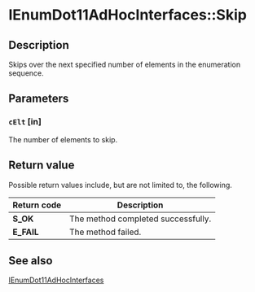 # IEnumDot11AdHocInterfaces::Skip

## Description

Skips over the next specified number of elements in the enumeration sequence.

## Parameters

### `cElt` [in]

The number of elements to skip.

## Return value

Possible return values include, but are not limited to, the following.

| Return code | Description |
| --- | --- |
| **S_OK** | The method completed successfully. |
| **E_FAIL** | The method failed. |

## See also

[IEnumDot11AdHocInterfaces](https://learn.microsoft.com/windows/desktop/api/adhoc/nn-adhoc-ienumdot11adhocinterfaces)